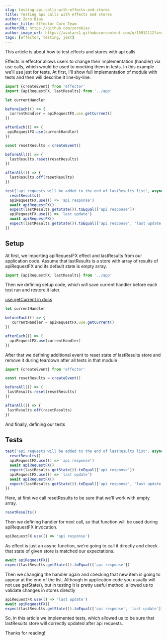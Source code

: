 ```yaml
---
slug: testing-api-calls-with-effects-and-stores
title: Testing api calls with effects and stores
author: Zero Bias
author_title: Effector Core Team
authorURL: https://github.com/zerobias
author_image_url: https://avatars1.githubusercontent.com/u/15912112?v=4
tags: [effector, testing, jest]
---
```


This article is about how to test effects and stores with api calls

<!--truncate-->

Effects in effector allows users to change their implementation (handler) via use calls, which would be used to mocking them in tests.
In this example we'll use jest for tests. At first, I'll show full implementation of module with tests and then will describe it line-by-line.


```js
import {createEvent} from 'effector'
import {apiRequestFX, lastResults} from '../app'

let currentHandler

beforeEach(() => {
  currentHandler = apiRequestFX.use.getCurrent()
})

afterEach(() => {
 apiRequestFX.use(currentHandler)
})

const resetResults = createEvent()

beforeAll(() => {
  lastResults.reset(resetResults)
})

afterAll(() => {
  lastResults.off(resetResults)
})

test('api requests will be added to the end of lastResults list', async() => {
  resetResults()
  apiRequestFX.use(() => 'api response')
  await apiRequestFX()
  expect(lastResults.getState()).toEqual(['api response'])
  apiRequestFX.use(() => 'last update')
  await apiRequestFX()
  expect(lastResults.getState()).toEqual(['api response', 'last update'])
})
```

## Setup

At first, we importing apiRequestFX effect and lastResults from our application code.
Assume that lastResults is a store with array of results of apiRequestFX and its default state is empty array.

```js
import {apiRequestFX, lastResults} from '../app'
```

Then we defining setup code, which will save current handler before each test run and restore it later.

[use.getCurrent in docs](https://effector.dev/docs/api/effector/effect/#usegetcurrent)

```js
let currentHandler

beforeEach(() => {
   currentHandler = apiRequestFX.use.getCurrent()
})

afterEach(() => {
  apiRequestFX.use(currentHandler)
})
```

After that we defining additional event to reset state of lastResults store and remove it during teardown after all tests in that module

```js
import {createEvent} from 'effector'

const resetResults = createEvent()

beforeAll(() => {
 lastResults.reset(resetResults)
})

afterAll(() => {
 lastResults.off(resetResults)
})
```

And finally, defining our tests

## Tests

```js
test('api requests will be added to the end of lastResults list', async() => {
  resetResults()
  apiRequestFX.use(() => 'api response')
  await apiRequestFX()
  expect(lastResults.getState()).toEqual(['api response'])
  apiRequestFX.use(() => 'last update')
  await apiRequestFX()
  expect(lastResults.getState()).toEqual(['api response', 'last update'])
})
```

Here, at first we call resetResults to be sure that we'll work with empty array.

```js
resetResults()
```

Then we defining handler for next call, so that function will be used during apiRequestFX invocation.

```js
apiRequestFX.use(() => 'api response')
```

As effect is just an async function, we're going to call it directly and check that state of given store is matched our expectations.

```js
await apiRequestFX()
expect(lastResults.getState()).toEqual(['api response'])
```

Then we changing the handler again and checking that new item is going to appear at the end of the list.
Although in application code you usually will not  use getState(), but in testing it is pretty useful method, allowed us to validate changes in stores directly

```js
apiRequestFX.use(() => 'last update')
await apiRequestFX()
expect(lastResults.getState()).toEqual(['api response', 'last update'])
```

So, in this article we implemented tests, which allowed us to be sure that lastResults store will correctly updated after api requests.

Thanks for reading!
